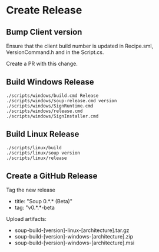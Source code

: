 # Create Release

## Bump Client version
Ensure that the client build number is updated in Recipe.sml, VersionCommand.h and in the Script.cs.

Create a PR with this change.

## Build Windows Release
```
./scripts/windows/build.cmd Release
./scripts/windows/soup-release.cmd version
./scripts/windows/SignRuntime.cmd
./scripts/windows/release.cmd
./scripts/windows/SignInstaller.cmd
```

## Build Linux Release
```
./scripts/linux/build
./scripts/linux/soup version
./scripts/linux/release
```

## Create a GitHub Release
Tag the new release
* title: "Soup 0.\*.\* (Beta)"
* tag: "v0.\*.\*-beta

Upload artifacts:
* soup-build-[version]-linux-[architecture].tar.gz
* soup-build-[version]-windows-[architecture].zip
* soup-build-[version]-windows-[architecture].msi